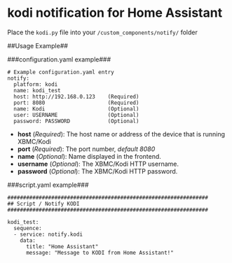 # kodi notification for Home Assistant

Place the `kodi.py` file into your `/custom_components/notify/` folder

##Usage Example##

###configuration.yaml example###
```
# Example configuration.yaml entry
notify:
  platform: kodi
  name: kodi_test
  host: http://192.168.0.123    (Required)
  port: 8080                    (Required)
  name: Kodi                    (Optional)
  user: USERNAME                (Optional)
  password: PASSWORD            (Optional)
```
- **host** (*Required*): The host name or address of the device that is running XBMC/Kodi
- **port** (*Required*): The port number, *default 8080*
- **name** (*Optional*): Name displayed in the frontend.
- **username** (*Optional*): The XBMC/Kodi HTTP username.
- **password** (*Optional*): The XBMC/Kodi HTTP password.


###script.yaml example###
```
################################################################
## Script / Notify KODI
################################################################

kodi_test:
  sequence:
  - service: notify.kodi
    data:
      title: "Home Assistant"
      message: "Message to KODI from Home Assistant!"
```
